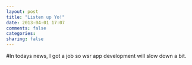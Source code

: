 ```yaml
---
layout: post
title: "Listen up Yo!"
date: 2013-04-01 17:07
comments: false
categories: 
sharing: false
---
```

#In todays news, I got a job
so wsr app development will slow down a bit.